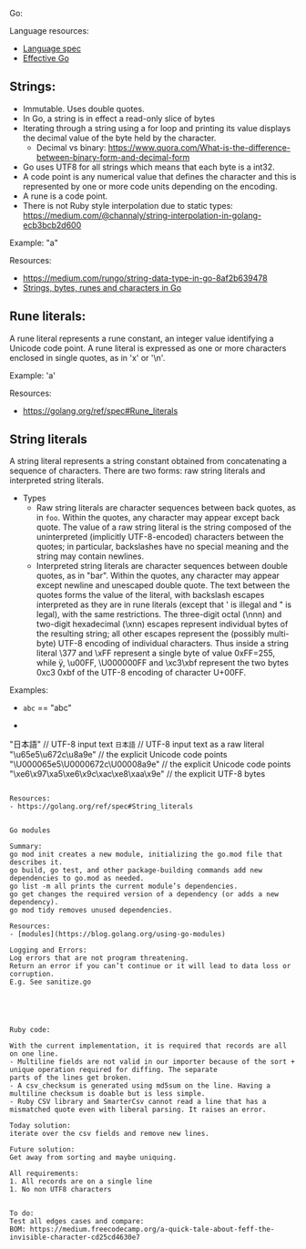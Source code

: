 Go:

Language resources:
- [Language spec](https://golang.org/ref/spec)
- [Effective Go](https://golang.org/doc/effective_go.html)


## Strings:
- Immutable. Uses double quotes.
- In Go, a string is in effect a read-only slice of bytes
- Iterating through a string using a for loop and printing its value displays the decimal value of the byte held by the character. 
  - Decimal vs binary: https://www.quora.com/What-is-the-difference-between-binary-form-and-decimal-form
- Go uses UTF8 for all strings which means that each byte is a int32.
- A code point is any numerical value that defines the character and this is represented by one or more code units depending on the encoding.
- A rune is a code point.
- There is not Ruby style interpolation due to static types: https://medium.com/@channaly/string-interpolation-in-golang-ecb3bcb2d600

Example: "a"

Resources:
- https://medium.com/rungo/string-data-type-in-go-8af2b639478
- [Strings, bytes, runes and characters in Go](https://blog.golang.org/strings)

## Rune literals:
A rune literal represents a rune constant, an integer value identifying a Unicode code point. A rune literal is expressed as one or more characters enclosed in single quotes, as in 'x' or '\n'.

Example: 'a'

Resources:
- https://golang.org/ref/spec#Rune_literals

## String literals
A string literal represents a string constant obtained from concatenating a sequence of characters. There are two forms: raw string literals and interpreted string literals.

- Types
  - Raw string literals are character sequences between back quotes, as in `foo`. Within the quotes, any character may appear except back quote. The value of a raw string literal is the string composed of the uninterpreted (implicitly UTF-8-encoded) characters between the quotes; in particular, backslashes have no special meaning and the string may contain newlines.
  - Interpreted string literals are character sequences between double quotes, as in "bar". Within the quotes, any character may appear except newline and unescaped double quote. The text between the quotes forms the value of the literal, with backslash escapes interpreted as they are in rune literals (except that \' is illegal and \" is legal), with the same restrictions. The three-digit octal (\nnn) and two-digit hexadecimal (\xnn) escapes represent individual bytes of the resulting string; all other escapes represent the (possibly multi-byte) UTF-8 encoding of individual characters. Thus inside a string literal \377 and \xFF represent a single byte of value 0xFF=255, while ÿ, \u00FF, \U000000FF and \xc3\xbf represent the two bytes 0xc3 0xbf of the UTF-8 encoding of character U+00FF.
  
Examples:
- `abc` == "abc"
- ```
"日本語"                                 // UTF-8 input text
`日本語`                                 // UTF-8 input text as a raw literal
"\u65e5\u672c\u8a9e"                    // the explicit Unicode code points
"\U000065e5\U0000672c\U00008a9e"        // the explicit Unicode code points
"\xe6\x97\xa5\xe6\x9c\xac\xe8\xaa\x9e"  // the explicit UTF-8 bytes
```

Resources:
- https://golang.org/ref/spec#String_literals


Go modules

Summary:
go mod init creates a new module, initializing the go.mod file that describes it.
go build, go test, and other package-building commands add new dependencies to go.mod as needed.
go list -m all prints the current module’s dependencies.
go get changes the required version of a dependency (or adds a new dependency).
go mod tidy removes unused dependencies.	

Resources:
- [modules](https://blog.golang.org/using-go-modules)

Logging and Errors:
Log errors that are not program threatening.
Return an error if you can’t continue or it will lead to data loss or corruption.
E.g. See sanitize.go





Ruby code:

With the current implementation, it is required that records are all on one line. 
- Multiline fields are not valid in our importer because of the sort + unique operation required for diffing. The separate
parts of the lines get broken.
- A csv_checksum is generated using md5sum on the line. Having a multiline checksum is doable but is less simple. 
- Ruby CSV library and SmarterCsv cannot read a line that has a mismatched quote even with liberal parsing. It raises an error.

Today solution:
iterate over the csv fields and remove new lines.

Future solution:
Get away from sorting and maybe uniquing.

All requirements:
1. All records are on a single line
1. No non UTF8 characters


To do:
Test all edges cases and compare:
BOM: https://medium.freecodecamp.org/a-quick-tale-about-feff-the-invisible-character-cd25cd4630e7
